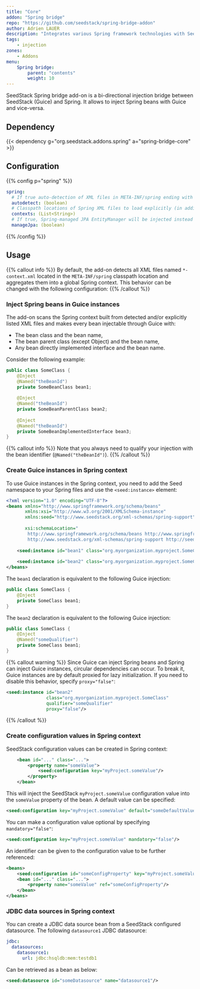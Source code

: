 ```yaml
---
title: "Core"
addon: "Spring bridge"
repo: "https://github.com/seedstack/spring-bridge-addon"
author: Adrien LAUER
description: "Integrates various Spring framework technologies with SeedStack."
tags:
    - injection
zones:
    - Addons
menu:
    Spring bridge:
        parent: "contents"
        weight: 10
---
```


SeedStack Spring bridge add-on is a bi-directional injection bridge between SeedStack (Guice) and Spring. It allows to
inject Spring beans with Guice and vice-versa.<!--more-->

## Dependency

{{< dependency g="org.seedstack.addons.spring" a="spring-bridge-core" >}}

## Configuration

{{% config p="spring" %}}
```yaml
spring:
  # If true auto-detection of XML files in META-INF/spring ending with *-context.xml is enabled (defaults to true)
  autodetect: (boolean) 
  # Classpath locations of Spring XML files to load explicitly (in addition to autodetected ones if any) 
  contexts: (List<String>)
  # If true, Spring-managed JPA EntityManager will be injected instead of the SeedStack one (defaults to true)
  manageJpa: (boolean)
```
{{% /config %}}    

## Usage

{{% callout info %}}
By default, the add-on detects all XML files named `*-context.xml` located in the `META-INF/spring` classpath location 
and aggregates them into a global Spring context. This behavior can be changed with the following configuration:
{{% /callout %}}

### Inject Spring beans in Guice instances

The add-on scans the Spring context built from detected and/or explicitly listed XML files and makes every bean injectable
through Guice with:

* The bean class and the bean name,
* The bean parent class (except Object) and the bean name,
* Any bean directly implemented interface and the bean name.

Consider the following example:

```java
public class SomeClass {
    @Inject 
    @Named("theBeanId") 
    private SomeBeanClass bean1;
    
    @Inject 
    @Named("theBeanId") 
    private SomeBeanParentClass bean2;
    
    @Inject 
    @Named("theBeanId") 
    private SomeBeanImplementedInterface bean3;
}
```

{{% callout info %}}
Note that you always need to qualify your injection with the bean identifier (`@Named("theBeanId")`).
{{% /callout %}}

### Create Guice instances in Spring context

To use Guice instances in the Spring context, you need to add the Seed namespace to your Spring files and use the 
`<seed:instance>` element:

```xml
<?xml version="1.0" encoding="UTF-8"?>
<beans xmlns="http://www.springframework.org/schema/beans" 
       xmlns:xsi="http://www.w3.org/2001/XMLSchema-instance"
       xmlns:seed="http://www.seedstack.org/xml-schemas/spring-support"
       
       xsi:schemaLocation="
        http://www.springframework.org/schema/beans http://www.springframework.org/schema/beans/spring-beans-3.2.xsd
        http://www.seedstack.org/xml-schemas/spring-support http://seedstack.org/xml-schemas/spring-support/spring-support-1.2.xsd">
        
    <seed:instance id="bean1" class="org.myorganization.myproject.SomeClass"/>
    
    <seed:instance id="bean2" class="org.myorganization.myproject.SomeClass" qualifier="someQualifier"/>
</beans>
```

The `bean1` declaration is equivalent to the following Guice injection:
 
```java
public class SomeClass {
    @Inject 
    private SomeClass bean1;
}
``` 

The `bean2` declaration is equivalent to the following Guice injection:
 
```java
public class SomeClass {
    @Inject 
    @Named("someQualifier")
    private SomeClass bean1;
}
``` 

{{% callout warning %}}
Since Guice can inject Spring beans and Spring can inject Guice instances, circular dependencies can occur. To break it,
Guice instances are by default proxied for lazy initialization. If you need to disable this behavior, specify `proxy="false"`:

```xml
<seed:instance id="bean2" 
               class="org.myorganization.myproject.SomeClass" 
               qualifier="someQualifier" 
               proxy="false"/>
```
{{% /callout %}}

### Create configuration values in Spring context

SeedStack configuration values can be created in Spring context: 

```xml
    <bean id="..." class="...">
        <property name="someValue">
            <seed:configuration key="myProject.someValue"/>
        </property>
    </bean>
```
    
This will inject the SeedStack `myProject.someValue` configuration value into the `someValue` property of the bean.
A default value can be specified:

```xml
<seed:configuration key="myProject.someValue" default="someDefaultValue"/>
```

You can make a configuration value optional by specifying `mandatory="false"`:

```xml
<seed:configuration key="myProject.someValue" mandatory="false"/>
```

An identifier can be given to the configuration value to be further referenced:

```xml
<beans>
    <seed:configuration id="someConfigProperty" key="myProject.someValue"/>
    <bean id="..." class="...">
        <property name="someValue" ref="someConfigProperty"/>
    </bean>
</beans>
```

### JDBC data sources in Spring context
  
You can create a JDBC data source bean from a SeedStack configured datasource. The following `datasource1` JDBC datasource:
 
```yaml
jdbc:
  datasources:
    datasource1:
      url: jdbc:hsqldb:mem:testdb1
```

Can be retrieved as a bean as below:

```xml
<seed:datasource id="someDatasource" name="datasource1"/>
```


